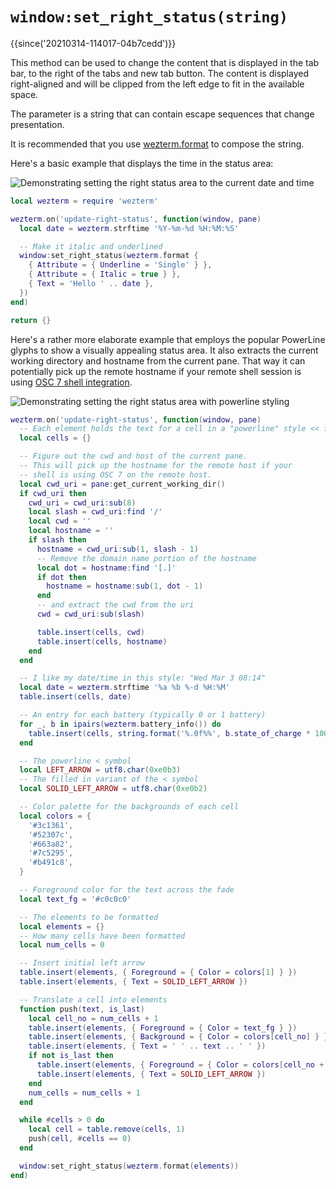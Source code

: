 # `window:set_right_status(string)`

{{since('20210314-114017-04b7cedd')}}

This method can be used to change the content that is displayed in the tab bar,
to the right of the tabs and new tab button.  The content is displayed
right-aligned and will be clipped from the left edge to fit in the available
space.

The parameter is a string that can contain escape sequences that change presentation.

It is recommended that you use [wezterm.format](../wezterm/format.md) to compose
the string.

Here's a basic example that displays the time in the status area:

![Demonstrating setting the right status area to the current date and time](../../../screenshots/wezterm-status-date.png)

```lua
local wezterm = require 'wezterm'

wezterm.on('update-right-status', function(window, pane)
  local date = wezterm.strftime '%Y-%m-%d %H:%M:%S'

  -- Make it italic and underlined
  window:set_right_status(wezterm.format {
    { Attribute = { Underline = 'Single' } },
    { Attribute = { Italic = true } },
    { Text = 'Hello ' .. date },
  })
end)

return {}
```

Here's a rather more elaborate example that employs the popular PowerLine glyphs
to show a visually appealing status area.  It also extracts the current
working directory and hostname from the current pane. That way
it can potentially pick up the remote hostname if your remote shell session is using
[OSC 7 shell integration](../../../shell-integration.md#osc-7-escape-sequence-to-set-the-working-directory).

![Demonstrating setting the right status area with powerline styling](../../../screenshots/wezterm-status-powerline.png)

```lua
wezterm.on('update-right-status', function(window, pane)
  -- Each element holds the text for a cell in a "powerline" style << fade
  local cells = {}

  -- Figure out the cwd and host of the current pane.
  -- This will pick up the hostname for the remote host if your
  -- shell is using OSC 7 on the remote host.
  local cwd_uri = pane:get_current_working_dir()
  if cwd_uri then
    cwd_uri = cwd_uri:sub(8)
    local slash = cwd_uri:find '/'
    local cwd = ''
    local hostname = ''
    if slash then
      hostname = cwd_uri:sub(1, slash - 1)
      -- Remove the domain name portion of the hostname
      local dot = hostname:find '[.]'
      if dot then
        hostname = hostname:sub(1, dot - 1)
      end
      -- and extract the cwd from the uri
      cwd = cwd_uri:sub(slash)

      table.insert(cells, cwd)
      table.insert(cells, hostname)
    end
  end

  -- I like my date/time in this style: "Wed Mar 3 08:14"
  local date = wezterm.strftime '%a %b %-d %H:%M'
  table.insert(cells, date)

  -- An entry for each battery (typically 0 or 1 battery)
  for _, b in ipairs(wezterm.battery_info()) do
    table.insert(cells, string.format('%.0f%%', b.state_of_charge * 100))
  end

  -- The powerline < symbol
  local LEFT_ARROW = utf8.char(0xe0b3)
  -- The filled in variant of the < symbol
  local SOLID_LEFT_ARROW = utf8.char(0xe0b2)

  -- Color palette for the backgrounds of each cell
  local colors = {
    '#3c1361',
    '#52307c',
    '#663a82',
    '#7c5295',
    '#b491c8',
  }

  -- Foreground color for the text across the fade
  local text_fg = '#c0c0c0'

  -- The elements to be formatted
  local elements = {}
  -- How many cells have been formatted
  local num_cells = 0

  -- Insert initial left arrow
  table.insert(elements, { Foreground = { Color = colors[1] } })
  table.insert(elements, { Text = SOLID_LEFT_ARROW })

  -- Translate a cell into elements
  function push(text, is_last)
    local cell_no = num_cells + 1
    table.insert(elements, { Foreground = { Color = text_fg } })
    table.insert(elements, { Background = { Color = colors[cell_no] } })
    table.insert(elements, { Text = ' ' .. text .. ' ' })
    if not is_last then
      table.insert(elements, { Foreground = { Color = colors[cell_no + 1] } })
      table.insert(elements, { Text = SOLID_LEFT_ARROW })
    end
    num_cells = num_cells + 1
  end

  while #cells > 0 do
    local cell = table.remove(cells, 1)
    push(cell, #cells == 0)
  end

  window:set_right_status(wezterm.format(elements))
end)
```
